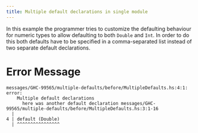 ```yaml
---
title: Multiple default declarations in single module
---
```


In this example the programmer tries to customize the defaulting behaviour for numeric types to allow defaulting to both `Double` and `Int`.
In order to do this both defaults have to be specified in a comma-separated list instead of two separate default declarations.

# Error Message

```
messages/GHC-99565/multiple-defaults/before/MultipleDefaults.hs:4:1: error:
    Multiple default declarations
      here was another default declaration messages/GHC-99565/multiple-defaults/before/MultipleDefaults.hs:3:1-16
  |
4 | default (Double)
  | ^^^^^^^^^^^^^^^^
```
